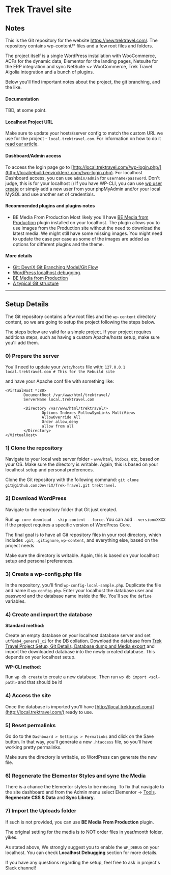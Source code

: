 # Trek Travel site

## Notes
This is the Git repository for the website https://new.trektravel.com/. The repository contains wp-content/* files and a few root files and folders.

The project itself is a single WordPress installation with WooCommerce, ACFs for the dynamic data, Elementor for the landing pages, Netsuite for the ERP integration and sync NetSuite <> WooCommerce, Trek Travel Algolia integration and a bunch of plugins.

Below you'll find important notes about the project, the git branching, and the like.

#### Documentation
TBD, at some point.

#### Localhost Project URL
Make sure to update your hosts/server config to match the custom URL we use for the project - `local.trektravel.com`. For information on how to do it [read our article](https://devrixverse.com/knowledgebase/setup-a-custom-localhost-url/).

#### Dashboard/Admin access
To access the login page go to [http://local.trektravel.com//wp-login.php/](http://localrebuild.enviroklenz.com//wp-login.php).
For localhost Dashboard access, you can use `admin/admin` for `username/password`. Don't judge, this is for your localhost :)
If you have WP-CLI, you can use [wp user create](https://wp-cli.org/commands/user/create/) or simply add a new user from your phpMyAdmin and/or your local MySQL and use another set of credentials.

#### Recommended plugins and plugins notes
* BE Media From Production
Most likely you'll have [BE Media from Production](https://github.com/billerickson/BE-Media-from-Production) plugin installed on your localhost. The plugin allows you to use images from the Production site without the need to download the latest media.
We might still have some missing images. You might need to update the case per case as some of the images are added as options for different plugins and the theme.

#### More details

* [Git: DevriX Git Branching Model/Git Flow](https://devrixverse.com/knowledgebase/git-devrix-git-branching-model-git-flow/)
* [WordPress localhost debugging](https://devrixverse.com/knowledgebase/wordpress-localhost-debugging/).
* [BE Media from Production](https://devrixverse.com/knowledgebase/be-media-from-production/)
* [A typical Git structure](https://devrixverse.com/knowledgebase/a-typical-git-structure)

---

## Setup Details
The Git repository contains a few root files and the `wp-content` directory content, so we are going to setup the project following the steps below.

The steps below are valid for a simple project. If your project requires additiona steps, such as having a custom Apache/hosts setup, make sure you'll add them.

### 0) Prepare the server
You'll need to update your `/etc/hosts` file with:
`127.0.0.1	local.trektravel.com # This for the Rebuild site`

and have your Apache conf file with something like:

```
<VirtualHost *:80>
        DocumentRoot /var/www/html/trektravel/
        ServerName local.trektravel.com

        <Directory /var/www/html/trektravel/>
                Options Indexes FollowSymLinks MultiViews
                AllowOverride All
                Order allow,deny
                allow from all
        </Directory>
</VirtualHost>
```

### 1) Clone the repository
Navigate to your local web server folder - `www/html`, `htdocs`, etc, based on your OS. Make sure the directory is writable. Again, this is based on your localhost setup and personal preferences.

Clone the Git repository with the following command: `git clone git@github.com:DevriX/Trek-Travel.git trektravel`.

### 2) Download WordPress
Navigate to the repository folder that Git just created. 

Run `wp core download --skip-content --force`. You can add `--version=XXXX` if the project requires a specific version of WordPress Core.

The final goal is to have all Git repository files in your root directory, which includes `.git`, `.gitignore`, `wp-content`, and everything else, based on the project needs.

Make sure the directory is writable. Again, this is based on your localhost setup and personal preferences.

### 3) Create a wp-config.php file
In the repository, you'll find `wp-config-local-sample.php`. Duplicate the file and name it `wp-config.php`. Enter your localhost the database user and password and the database name inside the file. You'll see the `define` variables.     

### 4) Create and import the database
**Standard method:**

Create an empty database on your localhost database server and set `utf8mb4_general_ci` for the DB collation. Download the database from [Trek Travel Project Setup, Git Details, Database dump and Media export](https://app.asana.com/0/1205472772784381/1205472808111993/f) and import the downloaded database into the newly created database. This depends on your localhost setup.

**WP-CLI method:**

Run `wp db create` to create a new database. Then run `wp db import <sql-path>` and that should be it!

### 4) Access the site
Once the database is imported you'll have [http://local.trektravel.com/](http://local.trektravel.com/) ready to use.

### 5) Reset permalinks

Go do to the `Dashboard > Settings > Permalinks` and click on the Save button. In that way, you'll generate a new `.htaccess` file, so you'll have working pretty permalinks.

Make sure the directory is writable, so WordPress can generate the new file.

### 6) Regenerate the Elementor Styles and sync the Media
There is a chance the Elementor styles to be missing. To fix that navigate to the site dashboard and from the Admin menu select Elementor -> [Tools](http://local.trektravel.com/wp-admin/admin.php?page=elementor-tools). **Regenerate CSS & Data** and **Sync Library**.

### 7) Import the Uploads folder
If such is not provided, you can use **BE Media From Production** plugin.

The original setting for the media is to NOT order files in year/month folder, yikes.

As stated above, We strongly suggest you to enable the `WP_DEBUG` on your localhost. You can check **Localhost Debugging** section for more details.

If you have any questions regarding the setup, feel free to ask in project's Slack channel!
